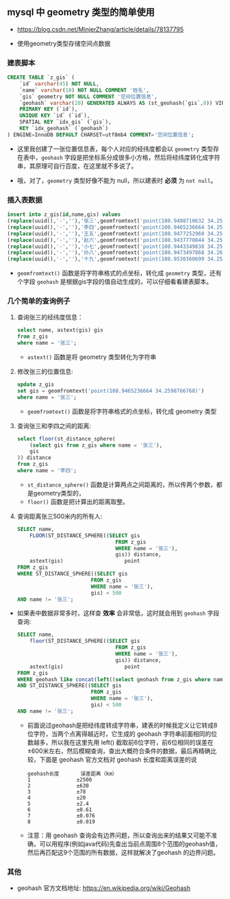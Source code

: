 ## mysql 中 geometry 类型的简单使用
* https://blog.csdn.net/MinjerZhang/article/details/78137795

* 使用geometry类型存储空间点数据


### 建表脚本
```sql
CREATE TABLE `z_gis` (
    `id` varchar(45) NOT NULL,
    `name` varchar(10) NOT NULL COMMENT '姓名',
    `gis` geometry NOT NULL COMMENT '空间位置信息',
    `geohash` varchar(20) GENERATED ALWAYS AS (st_geohash(`gis`,8)) VIRTUAL, // 根据gis字段的值自动生成的值
    PRIMARY KEY (`id`),
    UNIQUE KEY `id` (`id`),
    SPATIAL KEY `idx_gis` (`gis`),
    KEY `idx_geohash` (`geohash`)
) ENGINE=InnoDB DEFAULT CHARSET=utf8mb4 COMMENT='空间位置信息';
```

* 这里我创建了一张位置信息表，每个人对应的经纬度都会以 `geometry` 类型存在表中，`geohash` 字段是把坐标系分成很多小方格，然后将经纬度转化成字符串，其原理可自行百度，在这里就不多说了。 

* 哦，对了，`geometry` 类型好像不能为 null，所以建表时 __必须__ 为 `not null`。


### 插入表数据
```sql
insert into z_gis(id,name,gis) values
(replace(uuid(),'-',''),'张三',geomfromtext('point(108.9498710632 34.2588125935)')),
(replace(uuid(),'-',''),'李四',geomfromtext('point(108.9465236664 34.2598766768)')),
(replace(uuid(),'-',''),'王五',geomfromtext('point(108.9477252960 34.2590342786)')),
(replace(uuid(),'-',''),'赵六',geomfromtext('point(108.9437770844 34.2553719653)')),
(replace(uuid(),'-',''),'小七',geomfromtext('point(108.9443349838 34.2595663206)')),
(replace(uuid(),'-',''),'孙八',geomfromtext('point(108.9473497868 34.2643456798)')),
(replace(uuid(),'-',''),'十九',geomfromtext('point(108.9530360699 34.2599476152)'))
```

* `geomfromtext()` 函数是将字符串格式的点坐标，转化成 `geometry` 类型，还有个字段 `geohash` 是根据gis字段的值自动生成的，可以仔细看看建表脚本。



### 几个简单的查询例子
1. 查询张三的经纬度信息： 
    ```sql
    select name, astext(gis) gis
    from z_gis
    where name = '张三';
    ```

    * `astext()` 函数是将 geometry 类型转化为字符串


2. 修改张三的位置信息:
    ```sql
    update z_gis
    set gis = geomfromtext('point(108.9465236664 34.2598766768)')
    where name = '张三';
    ```

    * `geomfromtext()` 函数是将字符串格式的点坐标，转化成 geometry 类型


3. 查询张三和李四之间的距离:
    ```sql
    select floor(st_distance_sphere(
        (select gis from z_gis where name = '张三'),
        gis
    )) distance
    from z_gis
    where name = '李四';
    ```

    * `st_distance_sphere()` 函数是计算两点之间距离的，所以传两个参数，都是geometry类型的，
    * `floor()` 函数是把计算出的距离取整。



4. 查询距离张三500米内的所有人:
    ```sql
    SELECT name,
        FLOOR(ST_DISTANCE_SPHERE((SELECT gis
                                    FROM z_gis
                                    WHERE name = '张三'),
                                    gis)) distance,
        astext(gis)                    point
    FROM z_gis
    WHERE ST_DISTANCE_SPHERE((SELECT gis
                            FROM z_gis
                            WHERE name = '张三'),
                            gis) < 500
    AND name != '张三';
    ```


* 如果表中数据非常多时，这样查 __效率__ 会非常低，这时就会用到 `geohash` 字段查询:
    ```sql
    SELECT name,
        floor(ST_DISTANCE_SPHERE((SELECT gis
                                    FROM z_gis
                                    WHERE name = '张三'),
                                    gis)) distance,
        astext(gis)                    point
    FROM z_gis
    WHERE geohash like concat(left((select geohash from z_gis where name = '张三'), 6), '%')
    AND ST_DISTANCE_SPHERE((SELECT gis
                            FROM z_gis
                            WHERE name = '张三'),
                            gis) < 500
    AND name != '张三';  
    ```

    * 前面说过geohash是把经纬度转成字符串，建表的时候我定义让它转成8位字符，当两个点离得越近时，它生成的 geohash 字符串前面相同的位数越多，所以我在这里先用 left() 截取前6位字符，前6位相同的误差在±600米左右，然后模糊查询，查出大概符合条件的数据，最后再精确比较，下面是 geohash 官方文档对 geohash 长度和距离误差的说
        ```
        geohash长度	    误差距离（km）
        1	            ±2500
        2	            ±630
        3	            ±78
        4	            ±20
        5	            ±2.4
        6	            ±0.61
        7	            ±0.076
        8	            ±0.019
        ```

    * 注意：用 geohash 查询会有边界问题，所以查询出来的结果又可能不准确，可以用程序(例如java代码)先查出当前点周围8个范围的geohash值，然后再匹配这9个范围的所有数据，这样就解决了geohash 的边界问题。



### 其他
* geohash 官方文档地址: https://en.wikipedia.org/wiki/Geohash
